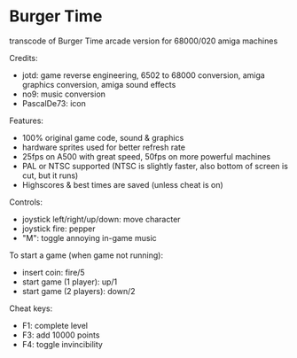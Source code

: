 # Burger Time
transcode of Burger Time arcade version for 68000/020 amiga machines

Credits:

- jotd: game reverse engineering, 6502 to 68000 conversion, 
        amiga graphics conversion, amiga sound effects
- no9: music conversion
- PascalDe73: icon

Features:

- 100% original game code, sound & graphics
- hardware sprites used for better refresh rate
- 25fps on A500 with great speed, 50fps on more powerful machines
- PAL or NTSC supported (NTSC is slightly faster, also bottom of screen
  is cut, but it runs)
- Highscores & best times are saved (unless cheat is on)

Controls:

- joystick left/right/up/down: move character
- joystick fire: pepper
- "M": toggle annoying in-game music

To start a game (when game not running):

- insert coin: fire/5
- start game (1 player): up/1
- start game (2 players): down/2

Cheat keys:
- F1: complete level
- F3: add 10000 points
- F4: toggle invincibility